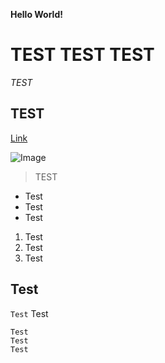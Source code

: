 **Hello World!**

# TEST TEST TEST

*TEST*

## TEST

[Link](https://google.com)

![Image](https://www.google.com/url?sa=i&url=https%3A%2F%2Fplaygroundai.com%2Fsearch%3Fq%3Dcat%2Bwith%2Bsunglasses&psig=AOvVaw2BDekRq0zvpLmLdCLgpVtY&ust=1705085117361000&source=images&cd=vfe&opi=89978449&ved=0CBMQjRxqFwoTCJCK-Zn_1YMDFQAAAAAdAAAAABAD)

> TEST


* Test
* Test
* Test


1. Test
2. Test
3. Test


Test
---

`Test` Test


```
Test
Test
Test
```
